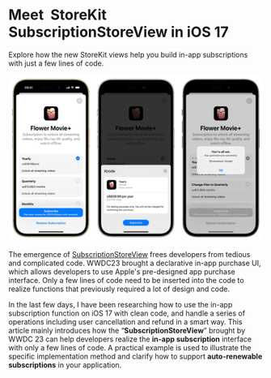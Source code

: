 # Meet  StoreKit SubscriptionStoreView in iOS 17

Explore how the new StoreKit views help you build in-app subscriptions with just a few lines of code.

![](https://github.com/HuangRunHua/wwdc23-code-notes/raw/main/meet-subscriptionstoreview-in-iOS17/article-images/1.JPEG)

The emergence of [SubscriptionStoreView](https://developer.apple.com/documentation/storekit/subscriptionstoreview) frees developers from tedious and complicated code. WWDC23 brought a declarative in-app purchase UI, which allows developers to use Apple's pre-designed app purchase interface. Only a few lines of code need to be inserted into the code to realize functions that previously required a lot of design and code.

In the last few days, I have been researching how to use the in-app subscription function on iOS 17 with clean code, and handle a series of operations including user cancellation and refund in a smart way. This article mainly introduces how the “**SubscriptionStoreView**” brought by WWDC 23 can help developers realize the **in-app subscription** interface with only a few lines of code. A practical example is used to illustrate the specific implementation method and clarify how to support **auto-renewable subscriptions** in your application.
